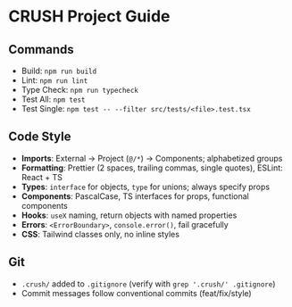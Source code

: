 # CRUSH Project Guide

## Commands
- Build: `npm run build`
- Lint: `npm run lint`
- Type Check: `npm run typecheck`
- Test All: `npm test`
- Test Single: `npm test -- --filter src/tests/<file>.test.tsx`

## Code Style
- **Imports**: External → Project (`@/*`) → Components; alphabetized groups
- **Formatting**: Prettier (2 spaces, trailing commas, single quotes), ESLint: React + TS
- **Types**: `interface` for objects, `type` for unions; always specify props
- **Components**: PascalCase, TS interfaces for props, functional components
- **Hooks**: `useX` naming, return objects with named properties
- **Errors**: `<ErrorBoundary>`, `console.error()`, fail gracefully
- **CSS**: Tailwind classes only, no inline styles

## Git
- `.crush/` added to `.gitignore` (verify with `grep '.crush/' .gitignore`)
- Commit messages follow conventional commits (feat/fix/style)